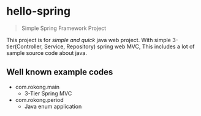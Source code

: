# hello-spring

> Simple Spring Framework Project

This project is for *simple and quick* java web project. With simple 3-tier(Controller, Service, Repository) spring web MVC,
This includes a lot of sample source code about java.

## Well known example codes

- com.rokong.main
  * 3-Tier Spring MVC
- com.rokong.period
  * Java enum application